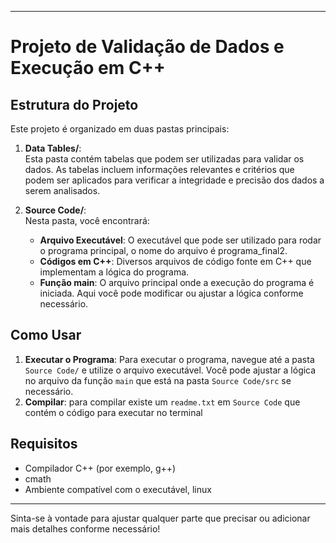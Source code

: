 
---

# Projeto de Validação de Dados e Execução em C++

## Estrutura do Projeto

Este projeto é organizado em duas pastas principais:

1. **Data Tables/**:  
   Esta pasta contém tabelas que podem ser utilizadas para validar os dados. As tabelas incluem informações relevantes e critérios que podem ser aplicados para verificar a integridade e precisão dos dados a serem analisados.

2. **Source Code/**:  
   Nesta pasta, você encontrará:
   - **Arquivo Executável**: O executável que pode ser utilizado para rodar o programa principal, o nome do arquivo é programa_final2.
   - **Códigos em C++**: Diversos arquivos de código fonte em C++ que implementam a lógica do programa.
   - **Função main**: O arquivo principal onde a execução do programa é iniciada. Aqui você pode modificar ou ajustar a lógica conforme necessário.

## Como Usar


1. **Executar o Programa**: Para executar o programa, navegue até a pasta `Source Code/` e utilize o arquivo executável. Você pode ajustar a lógica no arquivo da função `main` que está na pasta `Source Code/src` se necessário.
2. **Compilar**: para compilar existe um `readme.txt` em `Source Code` que contém o código para executar no terminal 
## Requisitos

- Compilador C++ (por exemplo, g++)
- cmath
- Ambiente compatível com o executável, linux

---

Sinta-se à vontade para ajustar qualquer parte que precisar ou adicionar mais detalhes conforme necessário!
